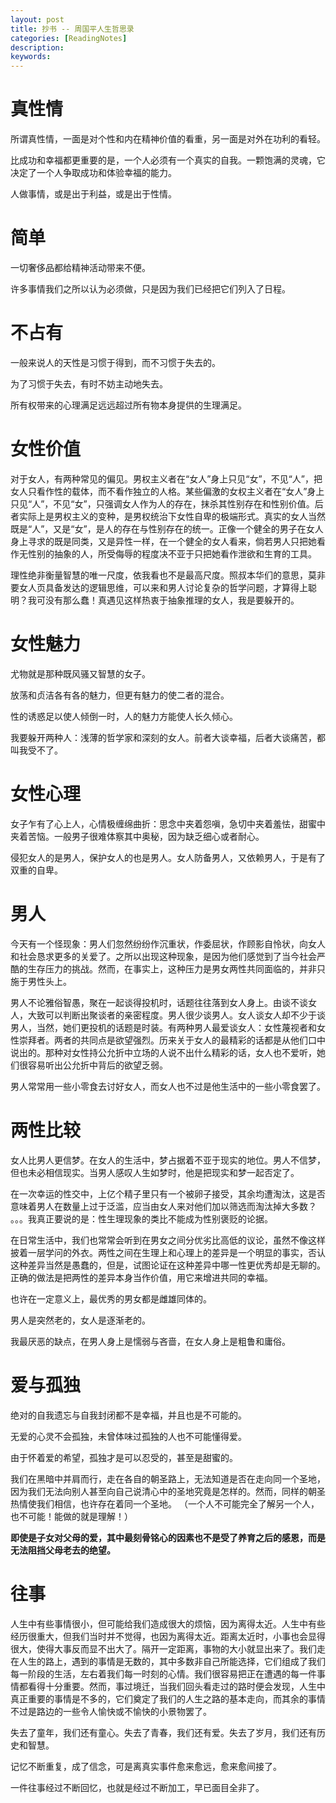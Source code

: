 ```yaml
---
layout: post
title: 抄书 -- 周国平人生哲思录
categories: [ReadingNotes]
description: 
keywords: 
---
```


# 真性情

所谓真性情，一面是对个性和内在精神价值的看重，另一面是对外在功利的看轻。

比成功和幸福都更重要的是，一个人必须有一个真实的自我。一颗饱满的灵魂，它决定了一个人争取成功和体验幸福的能力。

人做事情，或是出于利益，或是出于性情。

# 简单

一切奢侈品都给精神活动带来不便。

许多事情我们之所以认为必须做，只是因为我们已经把它们列入了日程。

# 不占有

一般来说人的天性是习惯于得到，而不习惯于失去的。

为了习惯于失去，有时不妨主动地失去。

所有权带来的心理满足远远超过所有物本身提供的生理满足。

# 女性价值

对于女人，有两种常见的偏见。男权主义者在“女人”身上只见“女”，不见“人”，把女人只看作性的载体，而不看作独立的人格。某些偏激的女权主义者在“女人”身上只见“人”，不见“女”，只强调女人作为人的存在，抹杀其性别存在和性别价值。后者实际上是男权主义的变种，是男权统治下女性自卑的极端形式。真实的女人当然既是“人”，又是“女”，是人的存在与性别存在的统一。正像一个健全的男子在女人身上寻求的既是同类，又是异性一样，在一个健全的女人看来，倘若男人只把她看作无性别的抽象的人，所受侮辱的程度决不亚于只把她看作泄欲和生育的工具。 

理性绝非衡量智慧的唯一尺度，依我看也不是最高尺度。照叔本华们的意思，莫非要女人页具备发达的逻辑思维，可以来和男人讨论复杂的哲学问题，才算得上聪明？我可没有那么蠢！真遇见这样热衷于抽象推理的女人，我是要躲开的。

# 女性魅力

尤物就是那种既风骚又智慧的女子。

放荡和贞洁各有各的魅力，但更有魅力的使二者的混合。

性的诱惑足以使人倾倒一时，人的魅力方能使人长久倾心。

我要躲开两种人：浅薄的哲学家和深刻的女人。前者大谈幸福，后者大谈痛苦，都叫我受不了。

# 女性心理

女子乍有了心上人，心情极缠绵曲折：思念中夹着怨嗔，急切中夹着羞怯，甜蜜中夹着苦恼。一般男子很难体察其中奥秘，因为缺乏细心或者耐心。

侵犯女人的是男人，保护女人的也是男人。女人防备男人，又依赖男人，于是有了双重的自卑。

# 男人

今天有一个怪现象：男人们忽然纷纷作沉重状，作委屈状，作顾影自怜状，向女人和社会恳求更多的关爱了。之所以出现这种现象，是因为他们感觉到了当今社会严酷的生存压力的挑战。然而，在事实上，这种压力是男女两性共同面临的，并非只施于男性头上。 

男人不论雅俗智愚，聚在一起谈得投机时，话题往往落到女人身上。由谈不谈女人，大致可以判断出聚谈者的亲密程度。男人很少谈男人。女人谈女人却不少于谈男人，当然，她们更投机的话题是时装。有两种男人最爱谈女人：女性蔑视者和女性崇拜者。两者的共同点是欲望强烈。历来关于女人的最精彩的话都是从他们口中说出的。那种对女性持公允折中立场的人说不出什么精彩的话，女人也不爱听，她们很容易听出公允折中背后的欲望乏弱。  

男人常常用一些小零食去讨好女人，而女人也不过是他生活中的一些小零食罢了。 

# 两性比较

女人比男人更信梦。在女人的生活中，梦占据着不亚于现实的地位。男人不信梦，但也未必相信现实。当男人感叹人生如梦时，他是把现实和梦一起否定了。

在一次幸运的性交中，上亿个精子里只有一个被卵子接受，其余均遭淘汰，这是否意味着男人在数量上过于泛滥，应当由女人来对他们加以筛选而淘汰掉大多数？ 。。。我真正要说的是：性生理现象的类比不能成为性别褒贬的论据。

在日常生活中，我们也常常会听到在男女之间分优劣比高低的议论，虽然不像这样披着一层学问的外衣。两性之间在生理上和心理上的差异是一个明显的事实，否认这种差异当然是愚蠢的，但是，试图论证在这种差异中哪一性更优秀却是无聊的。正确的做法是把两性的差异本身当作价值，用它来增进共同的幸福。 

也许在一定意义上，最优秀的男女都是雌雄同体的。

男人是突然老的，女人是逐渐老的。

我最厌恶的缺点，在男人身上是懦弱与吝啬，在女人身上是粗鲁和庸俗。

# 爱与孤独

绝对的自我遗忘与自我封闭都不是幸福，并且也是不可能的。

无爱的心灵不会孤独，未曾体味过孤独的人也不可能懂得爱。

由于怀着爱的希望，孤独才是可以忍受的，甚至是甜蜜的。

我们在黑暗中并肩而行，走在各自的朝圣路上，无法知道是否在走向同一个圣地，因为我们无法向别人甚至向自己说清心中的圣地究竟是怎样的。然而，同样的朝圣热情使我们相信，也许存在着同一个圣地。 （一个人不可能完全了解另一个人，也不可能！能做的就是理解！）

**即使是子女对父母的爱，其中最刻骨铭心的因素也不是受了养育之后的感恩，而是无法阻挡父母老去的绝望。**

# 往事

人生中有些事情很小，但可能给我们造成很大的烦恼，因为离得太近。人生中有些经历很重大，但我们当时并不觉得，也因为离得太近。距离太近时，小事也会显得很大，使得大事反而显不出大了。隔开一定距离，事物的大小就显出来了。我们走在人生的路上，遇到的事情是无数的，其中多数非自己所能选择，它们组成了我们每一阶段的生活，左右着我们每一时刻的心情。我们很容易把正在遭遇的每一件事情都看得十分重要。然而，事过境迁，当我们回头看走过的路时便会发现，人生中真正重要的事情是不多的，它们奠定了我们的人生之路的基本走向，而其余的事情不过是路边的一些令人愉快或不愉快的小景物罢了。

失去了童年，我们还有童心。失去了青春，我们还有爱。失去了岁月，我们还有历史和智慧。

记忆不断重复，成了信念，可是离真实事件愈来愈远，愈来愈间接了。

一件往事经过不断回忆，也就是经过不断加工，早已面目全非了。